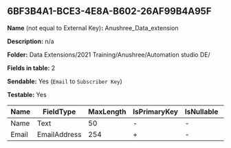 ## 6BF3B4A1-BCE3-4E8A-B602-26AF99B4A95F

**Name** (not equal to External Key)**:** Anushree_Data_extension

**Description:** n/a

**Folder:** Data Extensions/2021 Training/Anushree/Automation studio DE/

**Fields in table:** 2

**Sendable:** Yes (`Email` to `Subscriber Key`)

**Testable:** Yes

| Name | FieldType | MaxLength | IsPrimaryKey | IsNullable | DefaultValue |
| --- | --- | --- | --- | --- | --- |
| Name | Text | 50 | - | - |  |
| Email | EmailAddress | 254 | + | - |  |
